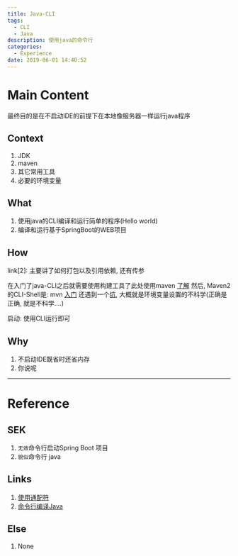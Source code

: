 ```yaml
---
title: Java-CLI
tags:
  - CLI
  - Java
description: 使用java的命令行
categories:
  - Experience
date: 2019-06-01 14:40:52
---
```



# Main Content
最终目的是在不启动IDE的前提下在本地像服务器一样运行java程序

## Context
1. JDK
2. maven
3. 其它常用工具
4. 必要的环境变量

## What
1. 使用java的CLI编译和运行简单的程序(Hello world)
2. 编译和运行基于SpringBoot的WEB项目

## How
link[2]: 主要讲了如何打包以及引用依赖, 还有传参

在入门了java-CLI之后就需要使用构建工具了此处使用maven
[了解](https://juejin.im/post/5b8bc61c6fb9a01a12503ccf)
然后, Maven2 的CLI-Shell是: mvn
[入门](https://www.jianshu.com/p/0f636d4b684a)
还遇到一个[坑](https://blog.csdn.net/frankarmstrong/article/details/69945774), 大概就是环境变量设置的不科学(正确是正确, 就是不科学....)

启动: 使用CLI运行即可

## Why
1. 不启动IDE既省时还省内存
2. 你说呢

---
# Reference
## SEK
1. ``无效``命令行启动Spring Boot 项目
2. ``貌似``命令行 java

## Links
1. [使用通配符](https://huminxi.netlify.com/2018/12/18/怎么在命令行编译和执行%20java%20程序/)
2. [命令行编译Java](https://www.jianshu.com/p/fd9180db40a6)

## Else
1. None

